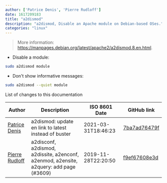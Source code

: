 ```yaml
---
author: ['Patrice Denis', 'Pierre Rudloff']
date: 1617209183
title: "a2dismod"
description: "a2dismod, Disable an Apache module on Debian-based OSes."
categories: "linux"
---
```

> More information: <https://manpages.debian.org/latest/apache2/a2dismod.8.en.html>.

- Disable a module:

```bash
sudo a2dismod module
```

- Don't show informative messages:

```bash
sudo a2dismod --quiet module
```
List of changes to this documentation


Author | Description | ISO 8601 Date | GitHub link
------|-----|-----|-----
[Patrice Denis](mailto:patrice.denis@gmail.com) | a2dismod: update en link to latest instead of buster | 2021-03-31T18:46:23 | [7ba7ad76479f](https://github.com/tldr-pages/tldr/commit/7ba7ad76479f6c8c324414207e0c50841f0556b2)
[Pierre Rudloff](mailto:contact@rudloff.pro) | a2disconf, a2dismod, a2dissite, a2enconf, a2enmod, a2ensite, a2query: add page (#3609) | 2019-11-28T22:20:50 | [f9ef67608e3d](https://github.com/tldr-pages/tldr/commit/f9ef67608e3d1f35d9383dc792e1ec6f5df02275)

